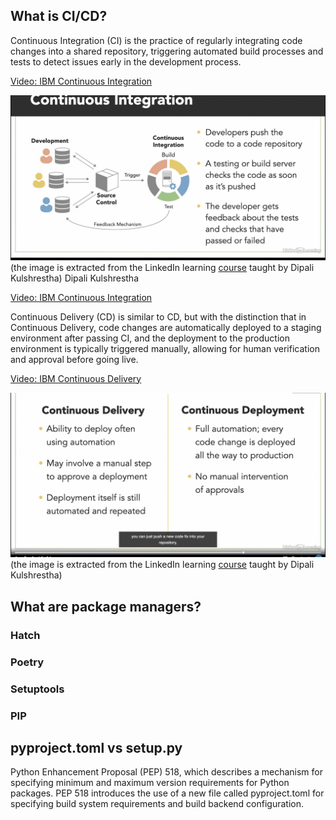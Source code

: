 ## What is CI/CD?

Continuous Integration (CI) is the practice of regularly integrating code changes into a shared repository, triggering automated build processes and tests to detect issues early in the development process.


[Video: IBM Continuous Integration](https://www.youtube.com/watch?v=1er2cjUq1UI)

![Screenshot](https://github.com/farnoosh27/NLP/blob/28e6cdc567ca7d47c54139c552707fd5da0c43c2/DevOps/Screenshot%202023-07-31%20at%203.54.34%20PM.png)
(the image is extracted from the LinkedIn learning [course](https://www.linkedin.com/learning/devops-with-aws/cicd-overview) taught by Dipali Kulshrestha)
Dipali Kulshrestha

[Video: IBM Continuous Integration](https://www.youtube.com/watch?v=1er2cjUq1UI)


Continuous Delivery (CD) is similar to CD, but with the distinction that in Continuous Delivery, code changes are automatically deployed to a staging environment after passing CI, and the deployment to the production environment is typically triggered manually, allowing for human verification and approval before going live.


[Video: IBM Continuous Delivery](https://www.youtube.com/watch?v=2TTU5BB-k9U)



![Screenshot](https://github.com/farnoosh27/NLP/blob/main/DevOps/Screenshot%202023-07-31%20at%204.39.43%20PM.png)
(the image is extracted from the LinkedIn learning [course](https://www.linkedin.com/learning/devops-with-aws/cicd-overview) taught by Dipali Kulshrestha)

## What are package managers?
### Hatch
### Poetry
### Setuptools
### PIP
## pyproject.toml vs setup.py 

Python Enhancement Proposal (PEP) 518, which describes a mechanism for specifying minimum and maximum version requirements for Python packages. PEP 518 introduces the use of a new file called pyproject.toml for specifying build system requirements and build backend configuration.

